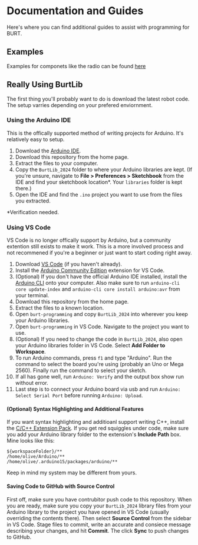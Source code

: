 # Documentation and Guides
Here's where you can find additional guides to assist with programming for BURT.

## Examples
Examples for componets like the radio can be found [here](./EXAMPLES)

## Really Using BurtLib
The first thing you'll probably want to do is download the latest robot code. The setup varries depending on your prefered enviornment.

### Using the Arduino IDE
This is the offically supported method of writing projects for Arduino. It's relatively easy to setup.
1. Download the [Arduino IDE](https://www.arduino.cc/).
1. Download this repository from the home page.
2. Extract the files to your computer.
3. Copy the `BurtLib_2024` folder to where your Arduino libraries are kept. (If you're unsure, navigate to **File > Preferences > Sketchbook** from the IDE and find your sketchbook location*. Your `libraries` folder is kept there.)
4. Open the IDE and find the `.ino` project you want to use from the files you extracted.

*Verification needed.

### Using VS Code
VS Code is no longer offically support by Arduino, but a community extention still exists to make it work. This is a more involved process and not recommened if you're a beginner or just want to start coding right away.
1. Download [VS Code](https://code.visualstudio.com/) (if you haven't already).
2. Install the [Arduino Community Edition](https://marketplace.visualstudio.com/items?itemName=vscode-arduino.vscode-arduino-community) extension for VS Code.
4. (Optional) If you don't have the official Arduino IDE installed, install the [Arduino CLI](https://docs.arduino.cc/arduino-cli/) onto your computer. Also make sure to run `arduino-cli core update-index` and `arduino-cli core install arduino:avr` from your terminal.
5. Download this repository from the home page.
6. Extract the files to a known location.
7. Open `burt-programming` and copy `BurtLib_2024` into wherever you keep your Arduino libraries.
8. Open `burt-programming` in VS Code. Navigate to the project you want to use.
9. (Optional) If you need to change the code in `BurtLib_2024`, also open your Arduino libraries folder in VS Code. Select **Add Folder to Workspace**.
10. To run Arduino commands, press `f1` and type "Arduino". Run the command to select the board you're using (probably an Uno or Mega 2560). Finally run the command to select your sketch.
11. If all has gone well, run `Arduino: Verify` and the output box show run without error.
12. Last step is to connect your Arduino board via usb and run `Arduino: Select Serial Port` before running `Arduino: Upload`.

#### (Optional) Syntax Highlighting and Additional Features
If you want syntax highlighting and additioanl support writing C++, install the [C/C++ Extension Pack](https://marketplace.visualstudio.com/items?itemName=ms-vscode.cpptools-extension-pack). If you get red squiggles under code, make sure you add your Arduino library folder to the extension's **Include Path** box. Mine looks like this:
```
${workspaceFolder}/**
/home/olive/Arduino/**
/home/olive/.arduino15/packages/arduino/**
```
Keep in mind my system may be different from yours.

#### Saving Code to GitHub with Source Control
First off, make sure you have contrubitor push code to this repository. When you are ready, make sure you copy your `BurtLib_2024` library files from your Arduino library to the project you have opened in VS Code (usually overriding the contents there). Then select **Source Control** from the sidebar in VS Code. Stage files to commit, write an accurate and consiece message describing your changes, and hit **Commit**. The click **Sync** to push changes to GitHub.